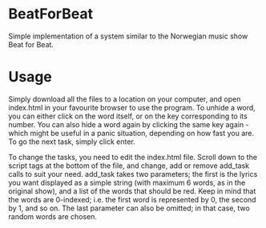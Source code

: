 # BeatForBeat
Simple implementation of a system similar to the Norwegian music show Beat for Beat.

# Usage
Simply download all the files to a location on your computer, and open index.html in your favourite browser to use the program.
To unhide a word, you can either click on the word itself, or on the key corresponding to its number. You can also hide a word
again by clicking the same key again - which might be useful in a panic situation, depending on how fast you are. To go the 
next task, simply click enter.

To change the tasks, you need to edit the index.html file. Scroll down to the script tags at the bottom of the file, and change,
add or remove add_task calls to suit your need. add_task takes two parameters; the first is the lyrics you want displayed as a 
simple string (with maximum 6 words, as in the original show), and a list of the words that should be red. Keep in mind that
the words are 0-indexed; i.e. the first word is represented by 0, the second by 1, and so on. The last parameter can also be omitted;
in that case, two random words are chosen.
